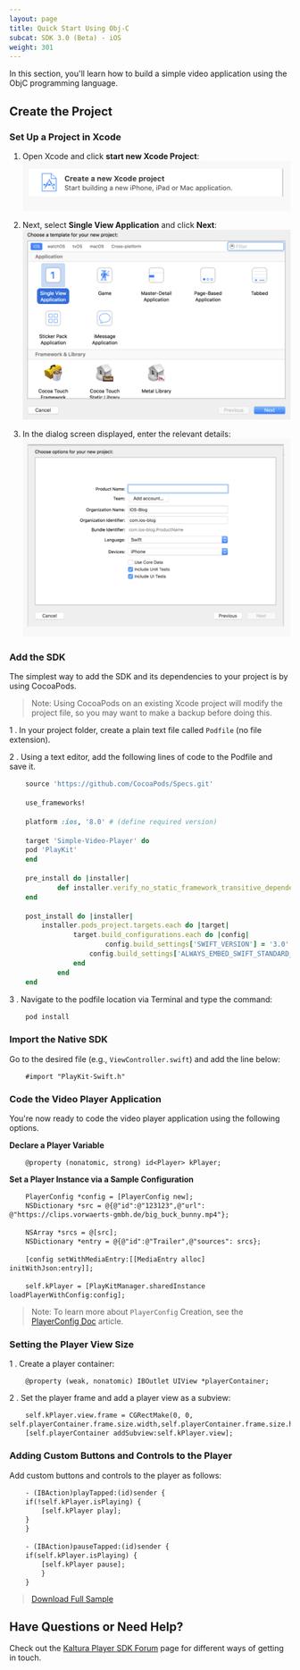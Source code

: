 ```yaml
---
layout: page
title: Quick Start Using Obj-C  
subcat: SDK 3.0 (Beta) - iOS
weight: 301
---
```


In this section, you'll learn how to build a simple video application using the ObjC programming language.

## Create the Project  

### Set Up a Project in Xcode  

1. Open Xcode and click **start new Xcode Project**:
	![help](./v3-images/iOS/newProj.png) 

2. Next, select **Single View Application** and click **Next**:
	![help](./v3-images/iOS/singleView.png) 

3. In the dialog screen displayed, enter the relevant details:
	![help](./v3-images/iOS/projDetails.png) 


### Add the SDK

The simplest way to add the SDK and its dependencies to your project is by using CocoaPods.

>Note: Using CocoaPods on an existing Xcode project will modify the project file, so you may want to make a backup before doing this.

1 . In your project folder, create a plain text file called `Podfile` (no file extension).

2 . Using a text editor, add the following lines of code to the Podfile and save it.

```ruby
	source 'https://github.com/CocoaPods/Specs.git'

	use_frameworks!

	platform :ios, '8.0' # (define required version)

	target 'Simple-Video-Player' do
	pod 'PlayKit'
	end
	
	pre_install do |installer|
    		def installer.verify_no_static_framework_transitive_dependencies; end
	end

	post_install do |installer| 
   		installer.pods_project.targets.each do |target| 
        		target.build_configurations.each do |config| 
                		config.build_settings['SWIFT_VERSION'] = '3.0'
	        		config.build_settings['ALWAYS_EMBED_SWIFT_STANDARD_LIBRARIES'] = 'NO'
        		end 
    		end 
	end

```
	
3 . Navigate to the podfile location via Terminal and type the command:

```ruby
	pod install

```

### Import the Native SDK

Go to the desired file (e.g., `ViewController.swift`) and add the line below:

```objc
	#import "PlayKit-Swift.h"

```

### Code the Video Player Application  

You're now ready to code the video player application using the following options.

**Declare a Player Variable**

```objc
	@property (nonatomic, strong) id<Player> kPlayer;

```

**Set a Player Instance via a Sample Configuration**

```objc
	PlayerConfig *config = [PlayerConfig new];
	NSDictionary *src = @{@"id":@"123123",@"url": @"https://clips.vorwaerts-gmbh.de/big_buck_bunny.mp4"};
    
	NSArray *srcs = @[src];
	NSDictionary *entry = @{@"id":@"Trailer",@"sources": srcs};
    
	[config setWithMediaEntry:[[MediaEntry alloc] initWithJson:entry]];
    
	self.kPlayer = [PlayKitManager.sharedInstance loadPlayerWithConfig:config];

```

>Note: To learn more about `PlayerConfig` Creation, see the [PlayerConfig Doc]() article.

### Setting the Player View Size  

1 . Create a player container: 

```objc
	@property (weak, nonatomic) IBOutlet UIView *playerContainer;

```
2 . Set the player frame and add a player view as a subview:

```objc
	self.kPlayer.view.frame = CGRectMake(0, 0, self.playerContainer.frame.size.width,self.playerContainer.frame.size.height);   
	[self.playerContainer addSubview:self.kPlayer.view];

```

### Adding Custom Buttons and Controls to the Player  

Add custom buttons and controls to the player as follows:

```objc
	- (IBAction)playTapped:(id)sender {
    if(!self.kPlayer.isPlaying) {
        [self.kPlayer play];
    }
	}

	- (IBAction)pauseTapped:(id)sender {
    if(self.kPlayer.isPlaying) {
        [self.kPlayer pause];
	    }
	}

```

> [Download Full Sample]()



## Have Questions or Need Help?  

Check out the [Kaltura Player SDK Forum](https://forum.kaltura.org/c/playkit) page for different ways of getting in touch.

